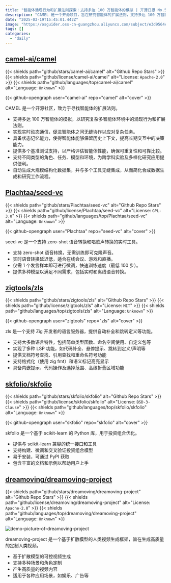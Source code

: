 ```yaml
---
title: "智能体涌现行为和扩展法则探索：支持多达 100 万智能体的模拟 | 开源日报 No.545"
description: "CAMEL 是一个开源项目，旨在研究智能体的扩展法则，支持多达 100 万智能体的模拟，促进智能体之间的实时动态通信和协作。项目具备状态记忆能力，提升智能体的长期决策能力，提供多种基准测试以评估性能，支持多种角色和环境，便于跨学科研究，并能自动生成结构化数据集，简化研究工作流程。"
date: "2025-03-19T15:45:01.442Z"
image: "https://osguider.oss-cn-guangzhou.aliyuncs.com/subject/e3d9564cc9d2d6d5c86a24c053ba46cf.png"
tags: []
categories:
  - "daily"
---
```


## [camel-ai/camel](https://github.com/camel-ai/camel)

{{< shields path="github/stars/camel-ai/camel" alt="Github Repo Stars" >}} {{< shields path="github/license/camel-ai/camel" alt="License: `Apache-2.0`" >}} {{< shields path="github/languages/top/camel-ai/camel" alt="Language: `Unknown`" >}}

{{< github-opengraph user="camel-ai" repo="camel" alt="cover" >}}

CAMEL 是一个开源社区，致力于寻找智能体的扩展法则。

- 支持多达 100 万智能体的模拟，以研究复杂多智能体环境中的涌现行为和扩展法则。
- 实现实时动态通信，促进智能体之间无缝协作以应对复杂任务。
- 具备状态记忆能力，使得智能体能够保留历史上下文，提高长期交互中的决策能力。
- 提供多个基准测试支持，以严格评估智能体性能，确保可重复性和可靠比较。
- 支持不同类型的角色、任务、模型和环境，为跨学科实验及多样化研究应用提供便利。
- 自动生成大规模结构化数据集，并与多个工具无缝集成，从而简化合成数据生成和研究工作流程。
  
## [Plachtaa/seed-vc](https://github.com/Plachtaa/seed-vc)

{{< shields path="github/stars/Plachtaa/seed-vc" alt="Github Repo Stars" >}} {{< shields path="github/license/Plachtaa/seed-vc" alt="License: `GPL-3.0`" >}} {{< shields path="github/languages/top/Plachtaa/seed-vc" alt="Language: `Unknown`" >}}

{{< github-opengraph user="Plachtaa" repo="seed-vc" alt="cover" >}}

seed-vc 是一个支持 zero-shot 语音转换和唱歌声转换的实时工具。

- 支持 zero-shot 语音转换，无需训练即可克隆声音。
- 实时语音转换延迟低，适合在线会议、游戏和直播。
- 仅需 1 个发言样本即可进行微调，快速训练速度（最低 100 步）。
- 提供多种模型以满足不同需求，包括实时和离线语音转换。
  
## [zigtools/zls](https://github.com/zigtools/zls)

{{< shields path="github/stars/zigtools/zls" alt="Github Repo Stars" >}} {{< shields path="github/license/zigtools/zls" alt="License: `MIT`" >}} {{< shields path="github/languages/top/zigtools/zls" alt="Language: `Unknown`" >}}

{{< github-opengraph user="zigtools" repo="zls" alt="cover" >}}

zls 是一个支持 Zig 开发者的语言服务器，提供自动补全和跳转定义等功能。

- 支持大多数语言特性，包括简单类型函数、命名空间使用、自定义包等
- 实现了多种 LSP 功能，如代码补全、悬停提示、跳转到定义/声明等
- 提供文档符号查找、引用查找和重命名符号功能
- 支持格式化（使用 zig fmt）和语义标记高亮显示
- 具备内嵌提示、代码操作及选择范围、高级折叠区域功能
  
## [skfolio/skfolio](https://github.com/skfolio/skfolio)

{{< shields path="github/stars/skfolio/skfolio" alt="Github Repo Stars" >}} {{< shields path="github/license/skfolio/skfolio" alt="License: `BSD-3-Clause`" >}} {{< shields path="github/languages/top/skfolio/skfolio" alt="Language: `Unknown`" >}}

{{< github-opengraph user="skfolio" repo="skfolio" alt="cover" >}}

skfolio 是一个基于 scikit-learn 的 Python 库，用于投资组合优化。

- 提供与 scikit-learn 兼容的统一接口和工具
- 支持构建、微调和交叉验证投资组合模型
- 易于安装，可通过 PyPI 获取
- 包含丰富的文档和示例以帮助用户上手
  
## [dreamoving/dreamoving-project](https://github.com/dreamoving/dreamoving-project)

{{< shields path="github/stars/dreamoving/dreamoving-project" alt="Github Repo Stars" >}} {{< shields path="github/license/dreamoving/dreamoving-project" alt="License: `Apache-2.0`" >}} {{< shields path="github/languages/top/dreamoving/dreamoving-project" alt="Language: `Unknown`" >}}

![demo-picture-of-dreamoving-project](https://static.osguider.com/subject/github/dreamoving/dreamoving-project/a5fb48b085d1bda72a5aed5bada1537a.gif)

dreamoving-project 是一个基于扩散模型的人类视频生成框架，旨在生成高质量的定制人类视频。

- 基于扩散模型的可控视频生成
- 支持多种场景和角色定制
- 产生高质量的视频内容
- 适用于各种应用场景，如娱乐、广告等
  
